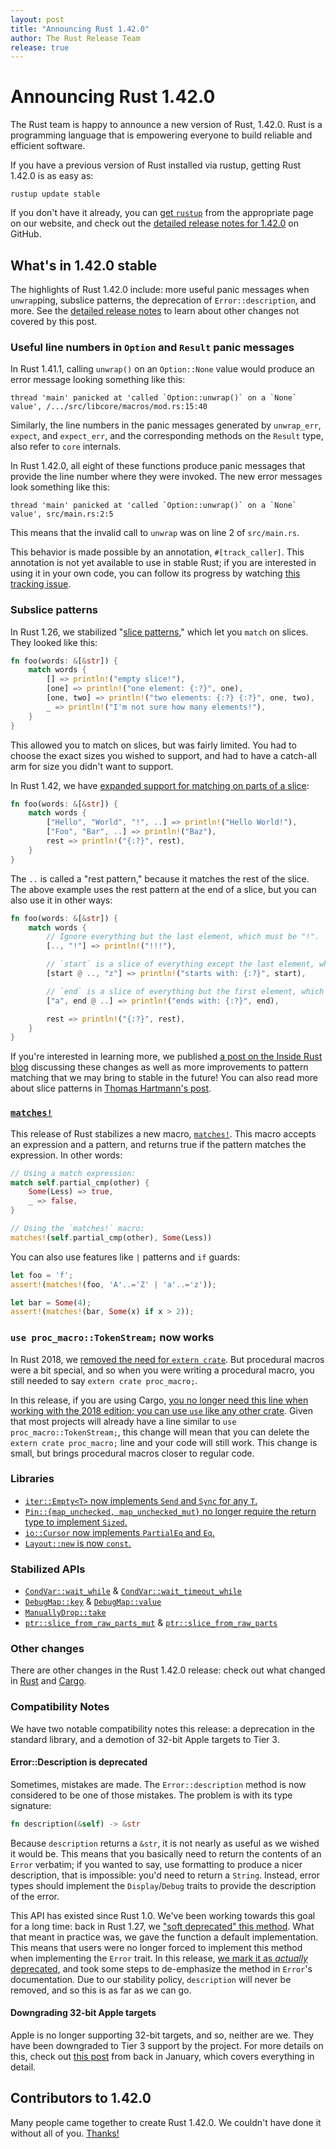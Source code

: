 ```yaml
---
layout: post
title: "Announcing Rust 1.42.0"
author: The Rust Release Team
release: true
---
```


# Announcing Rust 1.42.0

The Rust team is happy to announce a new version of Rust, 1.42.0. Rust is a programming language that is empowering everyone to build reliable and efficient software.

If you have a previous version of Rust installed via rustup, getting Rust 1.42.0 is as easy as:

```console
rustup update stable
```

If you don't have it already, you can [get `rustup`][install] from the appropriate page on our website, and check out the [detailed release notes for 1.42.0][notes] on GitHub.

[install]: https://www.rust-lang.org/install.html
[notes]: https://github.com/rust-lang/rust/blob/master/RELEASES.md#version-1420-2020-03-12

## What's in 1.42.0 stable

The highlights of Rust 1.42.0 include: more useful panic messages when `unwrap`ping, subslice patterns, the deprecation of `Error::description`, and more. See the [detailed release notes][notes] to learn about other changes not covered by this post.

### Useful line numbers in `Option` and `Result` panic messages

In Rust 1.41.1, calling `unwrap()` on an `Option::None` value would produce an error message looking something like this:

```
thread 'main' panicked at 'called `Option::unwrap()` on a `None` value', /.../src/libcore/macros/mod.rs:15:40
```

Similarly, the line numbers in the panic messages generated by `unwrap_err`, `expect`, and `expect_err`, and the corresponding methods on the `Result` type, also refer to `core` internals.

In Rust 1.42.0, all eight of these functions produce panic messages that provide the line number where they were invoked. The new error messages look something like this:

```
thread 'main' panicked at 'called `Option::unwrap()` on a `None` value', src/main.rs:2:5
```

This means that the invalid call to `unwrap` was on line 2 of `src/main.rs`.

This behavior is made possible by an annotation, `#[track_caller]`. This annotation is not yet available to use in stable Rust; if you are interested in using it in your own code, you can follow its progress by watching [this tracking issue][track-caller-tracking-issue].

[track-caller-tracking-issue]: https://github.com/rust-lang/rust/issues/47809

### Subslice patterns

[slice patterns]: https://blog.rust-lang.org/2018/05/10/Rust-1.26.html#basic-slice-patterns

In Rust 1.26, we stabilized "[slice patterns]," which let you `match` on slices. They looked like this:

```rust
fn foo(words: &[&str]) {
    match words {
        [] => println!("empty slice!"),
        [one] => println!("one element: {:?}", one),
        [one, two] => println!("two elements: {:?} {:?}", one, two),
        _ => println!("I'm not sure how many elements!"),
    }
}
```

This allowed you to match on slices, but was fairly limited. You had to choose the exact sizes
you wished to support, and had to have a catch-all arm for size you didn't want to support.

In Rust 1.42, we have [expanded support for matching on parts of a slice][67712]:

```rust
fn foo(words: &[&str]) {
    match words {
        ["Hello", "World", "!", ..] => println!("Hello World!"),
        ["Foo", "Bar", ..] => println!("Baz"),
        rest => println!("{:?}", rest),
    }
}
```

The `..` is called a "rest pattern," because it matches the rest of the slice. The above example uses the rest pattern at the end of a slice, but you can also use it in other ways:

```rust
fn foo(words: &[&str]) {
    match words {
        // Ignore everything but the last element, which must be "!".
        [.., "!"] => println!("!!!"),

        // `start` is a slice of everything except the last element, which must be "z".
        [start @ .., "z"] => println!("starts with: {:?}", start),

        // `end` is a slice of everything but the first element, which must be "a".
        ["a", end @ ..] => println!("ends with: {:?}", end),

        rest => println!("{:?}", rest),
    }
}
```

If you're interested in learning more, we published [a post on the Inside Rust blog](https://blog.rust-lang.org/inside-rust/2020/03/04/recent-future-pattern-matching-improvements.html) discussing these changes as well as more improvements to pattern matching that we may bring to stable in the future! You can also read more about slice patterns in [Thomas Hartmann's post](https://thomashartmann.dev/blog/feature(slice_patterns)/).


### [`matches!`]

This release of Rust stabilizes a new macro, [`matches!`](https://doc.rust-lang.org/nightly/std/macro.matches.html). This macro accepts an expression and a pattern, and returns true if the pattern matches the expression. In other words:

```rust
// Using a match expression:
match self.partial_cmp(other) {
    Some(Less) => true,
    _ => false,
}

// Using the `matches!` macro:
matches!(self.partial_cmp(other), Some(Less))
```

You can also use features like `|` patterns and `if` guards:

```rust
let foo = 'f';
assert!(matches!(foo, 'A'..='Z' | 'a'..='z'));

let bar = Some(4);
assert!(matches!(bar, Some(x) if x > 2));
```

### `use proc_macro::TokenStream;` now works

In Rust 2018, we [removed the need for `extern crate`](https://doc.rust-lang.org/stable/edition-guide/rust-2018/module-system/path-clarity.html#no-more-extern-crate). But procedural macros were a bit special, and so when you were writing a procedural macro, you still needed to say `extern crate proc_macro;`.

In this release, if you are using Cargo, [you no longer need this line when working with the 2018 edition; you can use `use` like any other crate][cargo/7700]. Given that most projects will already have a line similar to `use proc_macro::TokenStream;`, this change will mean that you can delete the `extern crate proc_macro;` line and your code will still work. This change is small, but brings procedural macros closer to regular code.

### Libraries

- [`iter::Empty<T>` now implements `Send` and `Sync` for any `T`.][68348]
- [`Pin::{map_unchecked, map_unchecked_mut}` no longer require the return type
   to implement `Sized`.][67935]
- [`io::Cursor` now implements `PartialEq` and `Eq`.][67233]
- [`Layout::new` is now `const`.][66254]

### Stabilized APIs

- [`CondVar::wait_while`] & [`CondVar::wait_timeout_while`]
- [`DebugMap::key`] & [`DebugMap::value`]
- [`ManuallyDrop::take`]
- [`ptr::slice_from_raw_parts_mut`] & [`ptr::slice_from_raw_parts`]

[`DebugMap::key`]: https://doc.rust-lang.org/stable/std/fmt/struct.DebugMap.html#method.key
[`DebugMap::value`]: https://doc.rust-lang.org/stable/std/fmt/struct.DebugMap.html#method.value
[`ManuallyDrop::take`]: https://doc.rust-lang.org/stable/std/mem/struct.ManuallyDrop.html#method.take
[`matches!`]: https://doc.rust-lang.org/stable/std/macro.matches.html
[`ptr::slice_from_raw_parts_mut`]: https://doc.rust-lang.org/stable/std/ptr/fn.slice_from_raw_parts_mut.html
[`ptr::slice_from_raw_parts`]: https://doc.rust-lang.org/stable/std/ptr/fn.slice_from_raw_parts.html
[`CondVar::wait_while`]: https://doc.rust-lang.org/stable/std/sync/struct.Condvar.html#method.wait_while
[`CondVar::wait_timeout_while`]: https://doc.rust-lang.org/stable/std/sync/struct.Condvar.html#method.wait_timeout_while
[68253]: https://github.com/rust-lang/rust/pull/68253/
[68348]: https://github.com/rust-lang/rust/pull/68348/
[67935]: https://github.com/rust-lang/rust/pull/67935/
[68339]: https://github.com/rust-lang/rust/pull/68339/
[68122]: https://github.com/rust-lang/rust/pull/68122/
[67712]: https://github.com/rust-lang/rust/pull/67712/
[67887]: https://github.com/rust-lang/rust/pull/67887/
[67131]: https://github.com/rust-lang/rust/pull/67131/
[67233]: https://github.com/rust-lang/rust/pull/67233/
[66899]: https://github.com/rust-lang/rust/pull/66899/
[66919]: https://github.com/rust-lang/rust/pull/66919/
[66254]: https://github.com/rust-lang/rust/pull/66254/
[cargo/7700]: https://github.com/rust-lang/cargo/pull/7700

### Other changes

[relnotes-cargo]: https://github.com/rust-lang/cargo/blob/master/CHANGELOG.md#cargo-142-2020-03-12

There are other changes in the Rust 1.42.0 release: check out what changed in [Rust][notes] and [Cargo][relnotes-cargo].


### Compatibility Notes

We have two notable compatibility notes this release: a deprecation in the standard library, and a demotion of 32-bit Apple targets to Tier 3.

#### Error::Description is deprecated

Sometimes, mistakes are made. The `Error::description` method is now considered to be one of those mistakes. The problem is with its type signature:

```rust
fn description(&self) -> &str
```

Because `description` returns a `&str`, it is not nearly as useful as we wished it would be. This means that you basically need to return the contents of an `Error` verbatim; if you wanted to say, use formatting to produce a nicer description, that is impossible: you'd need to return a `String`. Instead, error types should implement the `Display`/`Debug` traits to provide the description of the error.

This API has existed since Rust 1.0. We've been working towards this goal for a long time: back in Rust 1.27, we ["soft deprecated" this method](https://github.com/rust-lang/rust/pull/50163). What that meant in practice was, we gave the function a default implementation. This means that users were no longer forced to implement this method when implementing the `Error` trait. In this release, [we mark it as *actually* deprecated][66919], and took some steps to de-emphasize the method in `Error`'s documentation. Due to our stability policy, `description` will never be removed, and so this is as far as we can go.

#### Downgrading 32-bit Apple targets

Apple is no longer supporting 32-bit targets, and so, neither are we. They have been downgraded to Tier 3 support by the project. For more details on this, check out [this post](https://blog.rust-lang.org/2020/01/03/reducing-support-for-32-bit-apple-targets.html) from back in January, which covers everything in detail.

## Contributors to 1.42.0

Many people came together to create Rust 1.42.0. We couldn't have done it without all of you. [Thanks!](https://thanks.rust-lang.org/rust/1.42.0/)
